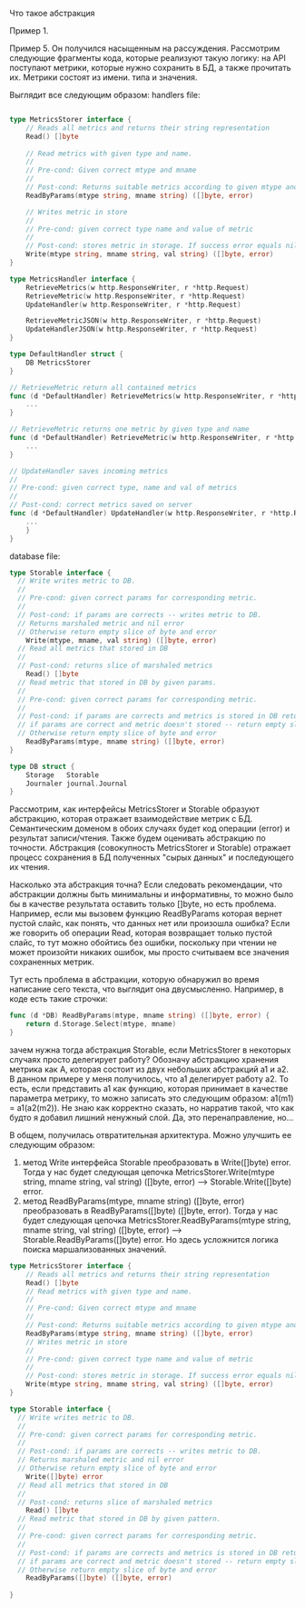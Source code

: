 Что такое абстракция

Пример 1.


Пример 5. Он получился насыщенным на рассуждения.
Рассмотрим следующие фрагменты кода, которые реализуют такую логику: на API поступают метрики, которые нужно сохранить в БД, а также прочитать их.
Метрики состоят из имени. типа и значения.

Выглядит все следующим образом:
handlers file:
```go

type MetricsStorer interface {
	// Reads all metrics and returns their string representation
	Read() []byte
  
	// Read metrics with given type and name.
	//
	// Pre-cond: Given correct mtype and mname
	//
	// Post-cond: Returns suitable metrics according to given mtype and mname
	ReadByParams(mtype string, mname string) ([]byte, error)

	// Writes metric in store
	//
	// Pre-cond: given correct type name and value of metric
	//
	// Post-cond: stores metric in storage. If success error equals nil
	Write(mtype string, mname string, val string) ([]byte, error)
}

type MetricsHandler interface {
	RetrieveMetrics(w http.ResponseWriter, r *http.Request)
	RetrieveMetric(w http.ResponseWriter, r *http.Request)
	UpdateHandler(w http.ResponseWriter, r *http.Request)

	RetrieveMetricJSON(w http.ResponseWriter, r *http.Request)
	UpdateHandlerJSON(w http.ResponseWriter, r *http.Request)
}

type DefaultHandler struct {
	DB MetricsStorer
}

// RetrieveMetric return all contained metrics
func (d *DefaultHandler) RetrieveMetrics(w http.ResponseWriter, r *http.Request) {
	...
}

// RetrieveMetric returns one metric by given type and name
func (d *DefaultHandler) RetrieveMetric(w http.ResponseWriter, r *http.Request) {
	...
}

// UpdateHandler saves incoming metrics
//
// Pre-cond: given correct type, name and val of metrics
//
// Post-cond: correct metrics saved on server
func (d *DefaultHandler) UpdateHandler(w http.ResponseWriter, r *http.Request) {
	...
	}
}

```

database file:
```go
type Storable interface {
  // Write writes metric to DB.
  //
  // Pre-cond: given correct params for corresponding metric.
  //
  // Post-cond: if params are corrects -- writes metric to DB.
  // Returns marshaled metric and nil error
  // Otherwise return empty slice of byte and error
	Write(mtype, mname, val string) ([]byte, error)
  // Read all metrics that stored in DB
  //
  // Post-cond: returns slice of marshaled metrics
	Read() []byte
  // Read metric that stored in DB by given params.
  //
  // Pre-cond: given correct params for corresponding metric.
  //
  // Post-cond: if params are corrects and metrics is stored in DB returns slice of marshaled metric and nil error
  // if params are correct and metric doesn't stored -- return empty slice and nil error
  // Otherwise return empty slice of byte and error
	ReadByParams(mtype, mname string) ([]byte, error)
}

type DB struct {
	Storage   Storable
	Journaler journal.Journal
}
```

Рассмотрим, как интерфейсы MetricsStorer и Storable образуют абстракцию, которая отражает взаимодействие метрик с БД. 
Семантическим доменом в обоих случаях будет код операции (error) и результат записи/чтения. Также будем оценивать абстракцию по точности.
Абстракция (совокупность  MetricsStorer и Storable)  отражает процесс сохранения в БД полученных "сырых данных" и последующего их чтения.

Насколько эта абстракция точна?
Если следовать рекомендации, что абстракции должны быть минимальны и информативны, то можно было бы в качестве результата оставить только []byte, но есть проблема.
Например, если мы вызовем функцию ReadByParams которая вернет пустой слайс, как понять, что данных нет или произошла ошибка? 
Если же говорить об операции Read, которая возвращает только пустой слайс, то тут можно обойтись без ошибки, поскольку при чтении не может произойти никаких
ошибок, мы просто считываем все значения сохраненных метрик.

Тут есть проблема в абстракции, которую обнаружил во время написание сего текста, что выглядит она двусмысленно. Например, в коде есть такие строчки:
```go
func (d *DB) ReadByParams(mtype, mname string) ([]byte, error) {
	return d.Storage.Select(mtype, mname)
}
````
зачем нужна тогда абстракция Storable, если MetricsStorer в некоторых случаях просто делегирует работу?
Обозначу абстракцию хранения метрика как А, которая состоит из двух небольших абстракций а1 и а2.
В данном примере у меня получилось, что а1 делегирует работу а2. То есть, если представить а1 как функцию, которая принимает в качестве параметра метрику,
то можно записать это следующим образом: 
a1(m1) = a1(a2(m2)).
Не знаю как корректно сказать, но нарратив такой, что как будто я добавил лишний ненужный слой. Да, это перенаправление, но...

В общем, получилась отвратительная архитектура. Можно улучшить ее следующим образом:
1) метод Write интерфейса Storable преобразовать в Write([]byte) error. Тогда у нас будет следующая цепочка
MetricsStorer.Write(mtype string, mname string, val string) ([]byte, error) --> Storable.Write([]byte) error. 
2) метод ReadByParams(mtype, mname string) ([]byte, error) преобразовать в  ReadByParams([]byte) ([]byte, error). Тогда у нас будет следующая цепочка
MetricsStorer.ReadByParams(mtype string, mname string, val string) ([]byte, error) --> Storable.ReadByParams([]byte) error. 
Но здесь усложнится логика поиска маршализованных значений.

```go
type MetricsStorer interface {
	// Reads all metrics and returns their string representation
	Read() []byte
	// Read metrics with given type and name.
	//
	// Pre-cond: Given correct mtype and mname
	//
	// Post-cond: Returns suitable metrics according to given mtype and mname
	ReadByParams(mtype string, mname string) ([]byte, error)
	// Writes metric in store
	//
	// Pre-cond: given correct type name and value of metric
	//
	// Post-cond: stores metric in storage. If success error equals nil
	Write(mtype string, mname string, val string) ([]byte, error)
}

type Storable interface {
  // Write writes metric to DB.
  //
  // Pre-cond: given correct params for corresponding metric.
  //
  // Post-cond: if params are corrects -- writes metric to DB.
  // Returns marshaled metric and nil error
  // Otherwise return empty slice of byte and error
	Write([]byte) error
  // Read all metrics that stored in DB
  //
  // Post-cond: returns slice of marshaled metrics
	Read() []byte
  // Read metric that stored in DB by given pattern.
  //
  // Pre-cond: given correct params for corresponding metric.
  //
  // Post-cond: if params are corrects and metrics is stored in DB returns slice of marshaled metric and nil error
  // if params are correct and metric doesn't stored -- return empty slice and nil error
  // Otherwise return empty slice of byte and error
	ReadByParams([]byte) ([]byte, error)
  
}

```
